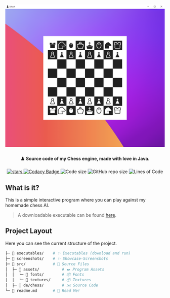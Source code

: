 <h1 align="center">
  <br>
  <img src="https://raw.githubusercontent.com/StylexTV/Schach/main/screenshots/0.png">
  <br>
</h1>

<h4 align="center">♟️ Source code of my Chess engine, made with love in Java.</h4>

<p align="center">
  <a href="https://GitHub.com/StylexTV/Schach/stargazers/">
    <img alt="stars" src="https://img.shields.io/github/stars/StylexTV/Schach.svg?color=ffdd00"/>
  </a>
  <a href="https://www.codacy.com/gh/StylexTV/Schach/dashboard?utm_source=github.com&amp;utm_medium=referral&amp;utm_content=StylexTV/Schach&amp;utm_campaign=Badge_Grade">
    <img alt="Codacy Badge" src="https://app.codacy.com/project/badge/Grade/87d05813cf254b988460cccc67134bec"/>
  </a>
  <a>
    <img alt="Code size" src="https://img.shields.io/github/languages/code-size/StylexTV/Schach.svg"/>
  </a>
  <a>
    <img alt="GitHub repo size" src="https://img.shields.io/github/repo-size/StylexTV/Schach.svg"/>
  </a>
  <a>
    <img alt="Lines of Code" src="https://tokei.rs/b1/github/StylexTV/Schach?category=code"/>
  </a>
</p>

## What is it?
This is a simple interactive program where you can play against my homemade chess AI.
> A downloadable executable can be found [here](https://github.com/StylexTV/Schach/raw/main/executables/Schach.jar).

## Project Layout
Here you can see the current structure of the project.

```bash
├─ 📂 executables/    # ✨ Executables (download and run)
├─ 📂 screenshots/    # ✨ Showcase-Screenshots
├─ 📂 src/            # 🌟 Source Files
│  ├─ 📂 assets/          # ✒️ Program Assets
│  │  └─ 📂 fonts/        # 📦 Fonts
│  │  └─ 📂 textures/     # 📦 Textures
│  ├─ 📂 de/chess/        # ✉️ Source Code
└─ 📃 readme.md       # 📖 Read Me!
```
